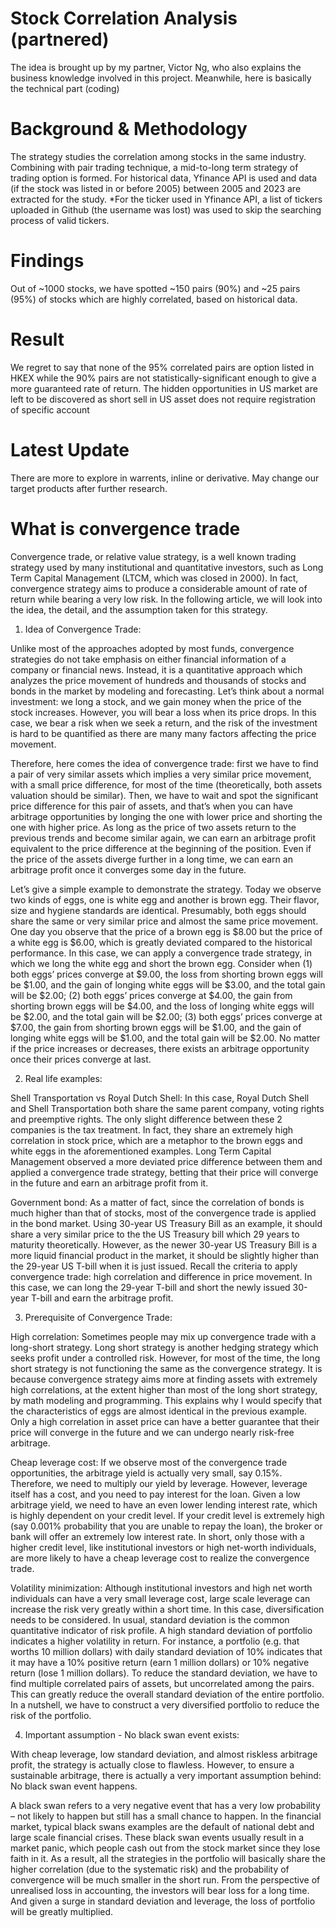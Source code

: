 # Stock Correlation Analysis (partnered)
The idea is brought up by my partner, Victor Ng, who also explains the business knowledge involved in this project. Meanwhile, here is basically the technical part (coding)

# Background & Methodology
The strategy studies the correlation among stocks in the same industry. Combining with pair trading technique, a mid-to-long term strategy of trading option is formed.
For historical data, Yfinance API is used and data (if the stock was listed in or before 2005) between 2005 and 2023 are extracted for the study.
*For the ticker used in Yfinance API, a list of tickers uploaded in Github (the username was lost) was used to skip the searching process of valid tickers.

# Findings
Out of ~1000 stocks, we have spotted ~150 pairs (90%) and ~25 pairs (95%) of stocks which are highly correlated, based on historical data.

# Result
We regret to say that none of the 95% correlated pairs are option listed in HKEX while the 90% pairs are not statistically-significant enough to give a more guaranteed rate of return.
The hidden opportunities in US market are left to be discovered as short sell in US asset does not require registration of specific account

# Latest Update
There are more to explore in warrents, inline or derivative. May change our target products after further research.

# What is convergence trade

Convergence trade, or relative value strategy, is a well known trading strategy used by many institutional and quantitative investors, such as Long Term Capital Management (LTCM, which was closed in 2000). In fact, convergence strategy aims to produce a considerable amount of rate of return while bearing a very low risk. In the following article, we will look into the idea, the detail, and the assumption taken for this strategy.


1. Idea of Convergence Trade:

Unlike most of the approaches adopted by most funds, convergence strategies do not take emphasis on either financial information of a company or financial news. Instead, it is a quantitative approach which analyzes the price movement of hundreds and thousands of stocks and bonds in the market by modeling and forecasting. Let’s think about a normal investment: we long a stock, and we gain money when the price of the stock increases. However, you will bear a loss when its price drops. In this case, we bear a risk when we seek a return, and the risk of the investment is hard to be quantified as there are many many factors affecting the price movement. 

Therefore, here comes the idea of convergence trade: first we have to find a pair of very similar assets which implies a very similar price movement, with a small price difference, for most of the time (theoretically, both assets valuation should be similar). Then, we have to wait and spot the significant price difference for this pair of assets, and that’s when you can have arbitrage opportunities by longing the one with lower price and shorting the one with higher price. As long as the price of two assets return to the previous trends and become similar again, we can earn an arbitrage profit equivalent to the price difference at the beginning of the position. Even if the price of the assets diverge further in a long time, we can earn an arbitrage profit once it converges some day in the future.

Let’s give a simple example to demonstrate the strategy. Today we observe two kinds of eggs, one is white egg and another is brown egg. Their flavor, size and hygiene standards are identical. Presumably, both eggs should share the same or very similar price and almost the same price movement. One day you observe that the price of a brown egg is $8.00 but the price of a white egg is $6.00, which is greatly deviated compared to the historical performance. In this case, we can apply a convergence trade strategy, in which we long the white egg and short the brown egg. Consider when (1) both eggs’ prices converge at $9.00, the loss from shorting brown eggs will be $1.00, and the gain of longing white eggs will be $3.00, and the total gain will be $2.00; (2) both eggs’ prices converge at $4.00, the gain from shorting brown eggs will be $4.00, and the loss of longing white eggs will be $2.00, and the total gain will be $2.00; (3) both eggs’ prices converge at $7.00, the gain from shorting brown eggs will be $1.00, and the gain of longing white eggs will be $1.00, and the total gain will be $2.00. No matter if the price increases or decreases, there exists an arbitrage opportunity once their prices converge at last.


2. Real life examples:

Shell Transportation vs Royal Dutch Shell: In this case, Royal Dutch Shell and Shell Transportation both share the same parent company, voting rights and preemptive rights. The only slight difference between these 2 companies is the tax treatment. In fact, they share an extremely high correlation in stock price, which are a metaphor to the brown eggs and white eggs in the aforementioned examples. Long Term Capital Management observed a more deviated price difference between them and applied a convergence trade strategy, betting that their price will converge in the future and earn an arbitrage profit from it.

Government bond: As a matter of fact, since the correlation of bonds is much higher than that of stocks, most of the convergence trade is applied in the bond market. Using 30-year US Treasury Bill as an example, it should share a very similar price to the the US Treasury bill which 29 years to maturity theoretically. However, as the newer 30-year US Treasury Bill is a more liquid financial product in the market, it should be slightly higher than the 29-year US T-bill when it is just issued. Recall the criteria to apply convergence trade: high correlation and difference in price movement. In this case, we can long the 29-year T-bill and short the newly issued 30-year T-bill and earn the arbitrage profit. 


3. Prerequisite of Convergence Trade:

High correlation: Sometimes people may mix up convergence trade with a long-short strategy. Long short strategy is another hedging strategy which seeks profit under a controlled risk. However, for most of the time, the long short strategy is not functioning the same as the convergence strategy. It is because convergence strategy aims more at finding assets with extremely high correlations, at the extent higher than most of the long short strategy, by math modeling and programming. This explains why I would specify that the characteristics of eggs are almost identical in the previous example. Only a high correlation in asset price can have a better guarantee that their price will converge in the future and we can undergo nearly risk-free arbitrage.

Cheap leverage cost: If we observe most of the convergence trade opportunities, the arbitrage yield is actually very small, say 0.15%. Therefore, we need to multiply our yield by leverage. However, leverage itself has a cost, and you need to pay interest for the loan. Given a low arbitrage yield, we need to have an even lower lending interest rate, which is highly dependent on your credit level. If your credit level is extremely high (say 0.001% probability that you are unable to repay the loan), the broker or bank will offer an extremely low interest rate. In short, only those with a higher credit level, like institutional investors or high net-worth individuals, are more likely to have a cheap leverage cost to realize the convergence trade.

Volatility minimization: Although institutional investors and high net worth individuals can have a very small leverage cost, large scale leverage can increase the risk very greatly within a short time. In this case, diversification needs to be considered. In usual, standard deviation is the common quantitative indicator of risk profile. A high standard deviation of portfolio indicates a higher volatility in return. For instance, a portfolio (e.g. that worths 10 million dollars) with daily standard deviation of 10% indicates that it may have a 10% positive return (earn 1 million dollars) or 10% negative return (lose 1 million dollars). To reduce the standard deviation, we have to find multiple correlated pairs of assets, but uncorrelated among the pairs. This can greatly reduce the overall standard deviation of the entire portfolio. In a nutshell, we have to construct a very diversified portfolio to reduce the risk of the portfolio. 


4. Important assumption - No black swan event exists:

With cheap leverage, low standard deviation, and almost riskless arbitrage profit, the strategy is actually close to flawless. However, to ensure a sustainable arbitrage, there is actually a very important assumption behind: No black swan event happens.

A black swan refers to a very negative event that has a very low probability – not likely to happen but still has a small chance to happen. In the financial market, typical black swans examples are the default of national debt and large scale financial crises. These black swan events usually result in a market panic, which people cash out from the stock market since they lose faith in it. As a result, all the strategies in the portfolio will basically share the higher correlation (due to the systematic risk) and the probability of convergence will be much smaller in the short run. From the perspective of unrealised loss in accounting, the investors will bear loss for a long time. And given a surge in standard deviation and leverage, the loss of portfolio will be greatly multiplied.

